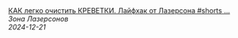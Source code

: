 <!--2024-12-21 09:00:06-->
<div class="yb">
  <a class="nodecor" href="/index.html?eda/kak_legko_ochistit_krevetki_lajfhak_ot_lazersona_shorts_krevetki_ng">
    <img class="preview" data-videoid="7-hx8jdSIgE" src="https://i4.ytimg.com/vi/7-hx8jdSIgE/hqdefault.jpg" align="middle" alt="">
  </a>
  <div class="inlbl text">
    <a class="nodecor" href="/index.html?eda/kak_legko_ochistit_krevetki_lajfhak_ot_lazersona_shorts_krevetki_ng">КАК легко очистить КРЕВЕТКИ. Лайфхак от Лазерсона #shorts ...</a><br>
    <i class="smaller2">Зона Лазерсoнов</i><br>
    <i class="smaller3">2024-12-21</i>
  </div>
</div>
